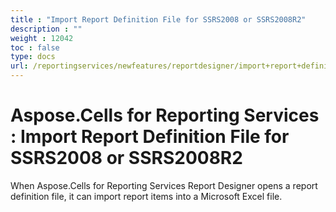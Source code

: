 ```yaml
---
title : "Import Report Definition File for SSRS2008 or SSRS2008R2" 
description : "" 
weight : 12042 
toc : false
type: docs
url: /reportingservices/newfeatures/reportdesigner/import+report+definition+file+for+ssrs2008+or+ssrs2008r2/
---
```


# Aspose.Cells for Reporting Services : Import Report Definition File for SSRS2008 or SSRS2008R2


When Aspose.Cells for Reporting Services Report Designer opens a report definition file, it can import report items into a Microsoft Excel file.

